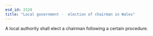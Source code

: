 ```yaml
---
esd_id: 2124
title: "Local government -  election of chairman in Wales"
---
```


A local authority shall elect a chairman following a certain procedure. 

